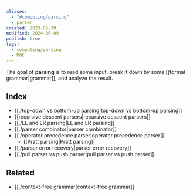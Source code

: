 ```yaml
---
aliases:
  - "#computing/parsing"
  - parser
created: 2023-05-30
modified: 2024-06-09
publish: true
tags:
  - computing/parsing
  - MOC
---
```

The goal of **parsing** is to read some input. break it down by some [[formal grammar|grammar]], and analyze the result.

## Index
- [[./top-down vs bottom-up parsing|top-down vs bottom-up parsing]]
- [[recursive descent parsers|recursive descent parsers]]
- [[./LL and LR parsing|LL and LR parsing]]
- [[./parser combinator|parser combinator]]
- [[./operator precedence parser|operator precedence parser]]
  - [[Pratt parsing|Pratt parsing]]
- [[./parser error recovery|parser error recovery]]
- [[./pull parser vs push parser|pull parser vs push parser]]

## Related
- [[./context-free grammar|context-free grammar]]